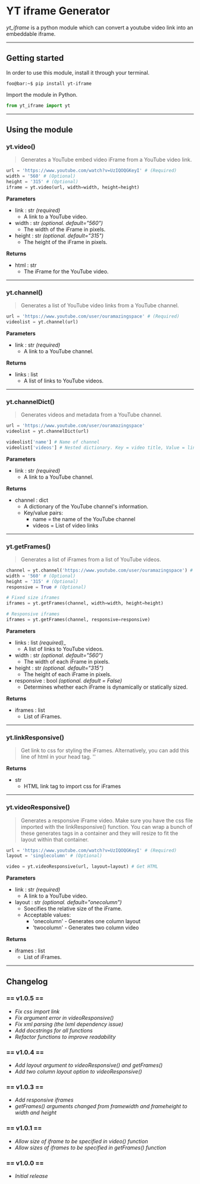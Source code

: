 YT iframe Generator
===================

_yt_iframe_ is a python module which can convert a youtube video link into an embeddable iframe.

---

## Getting started

In order to use this module, install it through your terminal.
``` console
foo@bar:~$ pip install yt-iframe
```

Import the module in Python.
``` python
from yt_iframe import yt
```

---

## Using the module

### yt.video()
>   Generates a YouTube embed video iFrame from a YouTube video link.

``` python
url = 'https://www.youtube.com/watch?v=UzIQOQGKeyI' # (Required)
width = '560' # (Optional)
height = '315' # (Optional)
iframe = yt.video(url, width=width, height=height)
```

**Parameters**
-   link : str _(required)_
    -   A link to a YouTube video.
-   width : str _(optional. default="560")_
    -   The width of the iFrame in pixels.
-   height : str _(optional. default="315")_
    -   The height of the iFrame in pixels.

**Returns**
- html : str
    -   The iFrame for the YouTube video.

---

### yt.channel()
>   Generates a list of YouTube video links from a YouTube channel.

``` python
url = 'https://www.youtube.com/user/ouramazingspace' # (Required)
videolist = yt.channel(url)
```

**Parameters**
-   link : str _(required)_
    -   A link to a YouTube channel.

**Returns**
-   links : list
    -   A list of links to YouTube videos.

---

### yt.channelDict()
>   Generates videos and metadata from a YouTube channel.

``` python
url = 'https://www.youtube.com/user/ouramazingspace'
videolist = yt.channelDict(url)

videolist['name'] # Name of channel
videolist['videos'] # Nested dictionary. Key = video title, Value = link
```

**Parameters**
-   link : str _(required)_
    -   A link to a YouTube channel.

**Returns**
-   channel : dict
    -   A dictionary of the YouTube channel's information.
    -   Key/value pairs:
        -   name = the name of the YouTube channel
        -   videos = List of video links

---

### yt.getFrames()
>   Generates a list of iFrames from a list of YouTube videos.

``` python
channel = yt.channel('https://www.youtube.com/user/ouramazingspace') # (Required)
width = '560' # (Optional)
height = '315' # (Optional)
responsive = True # (Optional)

# Fixed size iframes
iframes = yt.getFrames(channel, width=width, height=height)

# Responsive iframes
iframes = yt.getFrames(channel, responsive=responsive)
```

**Parameters**
-   links : list _(required)__
    -   A list of links to YouTube videos.
-   width : str _(optional. default="560")_
    -   The width of each iFrame in pixels.
-   height : str _(optional. default="315")_
    -   The height of each iFrame in pixels.
-   responsive : bool _(optional. default = False)_
    -   Determines whether each iFrame is dynamically or statically sized.

**Returns**
-   iframes : list
    -   List of iFrames.

---

### yt.linkResponsive()
>   Get link to css for styling the iFrames.
>   Alternatively, you can add this line of html in your head tag.
>   '<link rel="stylesheet" href="https://raw.githubusercontent.com/RobbyB97/yt-iframe-python/master/yt_iframe/yt_iframe.css">'

**Returns**
-   str
    -   HTML link tag to import css for iFrames

---

### yt.videoResponsive()
>   Generates a responsive iFrame video. Make sure you have the css file imported with the linkResponsive() function. You can wrap a bunch of these generates tags in a container and they will resize to fit the layout within that container.

``` python
url = 'https://www.youtube.com/watch?v=UzIQOQGKeyI' # (Required)
layout = 'singlecolumn' # (Optional)

video = yt.videoResponsive(url, layout=layout) # Get HTML
```

**Parameters**
-   link : str _(required)_
    -   A link to a YouTube video.
-   layout : str _(optional. default="onecolumn")_
    -   Soecifies the relative size of the iFrame.
    -   Acceptable values:
        -   'onecolumn' - Generates one column layout
        -   'twocolumn' - Generates two column video

**Returns**
-   iframes : list
    -   List of iFrames.

---

## Changelog

### == v1.0.5 ==
* _Fix css import link_
* _Fix argument error in videoResponsive()_
* _Fix xml parsing (the lxml dependency issue)_
* _Add docstrings for all functions_
* _Refactor functions to improve readability_

### == v1.0.4 ==
* _Add layout argument to videoResponsive() and getFrames()_
* _Add two column layout option to videoResponsive()_

### == v1.0.3 ==
* _Add responsive iframes_
* _getFrames() arguments changed from framewidth and frameheight to width and height_

### == v1.0.1 ==
* _Allow size of iframe to be specified in video() function_
* _Allow sizes of iframes to be specified in getFrames() function_

### == v1.0.0 ==
* _Initial release_
